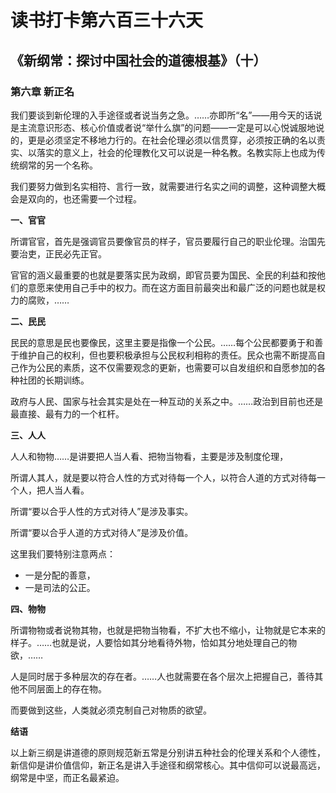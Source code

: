 # 读书打卡第六百三十六天
## 《新纲常：探讨中国社会的道德根基》（十）
### 第六章 新正名

我们要谈到新伦理的入手途径或者说当务之急。……亦即所“名”——用今天的话说是主流意识形态、核心价值或者说“举什么旗”的问题——一定是可以心悦诚服地说的，更是必须坚定不移地力行的。在社会伦理必须以信贯穿，必须按正确的名以责实、以落实的意义上，社会的伦理教化又可以说是一种名教。名教实际上也成为传统纲常的另一个名称。

我们要努力做到名实相符、言行一致，就需要进行名实之间的调整，这种调整大概会是双向的，也还需要一个过程。

**一、官官**

所谓官官，首先是强调官员要像官员的样子，官员要履行自己的职业伦理。治国先要治吏，正民必先正官。

官官的涵义最重要的也就是要落实民为政纲，即官员要为国民、全民的利益和按他们的意愿来使用自己手中的权力。而在这方面目前最突出和最广泛的问题也就是权力的腐败，……

**二、民民**

民民的意思是民也要像民，这里主要是指像一个公民。……每个公民都要勇于和善于维护自己的权利，但也要积极承担与公民权利相称的责任。民众也需不断提高自己作为公民的素质，这不仅需要观念的更新，也需要可以自发组织和自愿参加的各种社团的长期训练。

政府与人民、国家与社会其实是处在一种互动的关系之中。……政治到目前也还是最直接、最有力的一个杠杆。

**三、人人**

人人和物物……是讲要把人当人看、把物当物看，主要是涉及制度伦理，

所谓人其人，就是要以符合人性的方式对待每一个人，以符合人道的方式对待每一个人，把人当人看。

所谓“要以合乎人性的方式对待人”是涉及事实。

所谓“要以合乎人道的方式对待人”是涉及价值。

这里我们要特别注意两点：
* 一是分配的善意，
* 一是司法的公正。

**四、物物**

所谓物物或者说物其物，也就是把物当物看，不扩大也不缩小，让物就是它本来的样子。……也就是说，人要恰如其分地看待外物，恰如其分地处理自己的物欲，……

人是同时居于多种层次的存在者。……人也就需要在各个层次上把握自己，善待其他不同层面上的存在物。

而要做到这些，人类就必须克制自己对物质的欲望。

**结语**

以上新三纲是讲道德的原则规范新五常是分别讲五种社会的伦理关系和个人德性，新信仰是讲价值信仰，新正名是讲入手途径和纲常核心。其中信仰可以说最高远，纲常是中坚，而正名最紧迫。